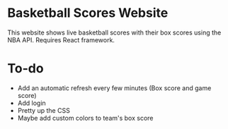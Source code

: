 # Basketball Scores Website

This website shows live basketball scores with their box scores using the NBA API. Requires React framework.

# To-do

- Add an automatic refresh every few minutes (Box score and game score)
- Add login
- Pretty up the CSS
- Maybe add custom colors to team's box score
